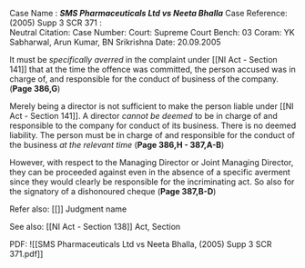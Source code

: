 Case Name : ***SMS Pharmaceuticals Ltd vs Neeta Bhalla***
Case Reference: (2005) Supp 3 SCR 371 :  
Neutral Citation:
Case Number: 
Court: Supreme Court
Bench: 03 
Coram: YK Sabharwal, Arun Kumar, BN Srikrishna
Date: 20.09.2005

It must be *specifically averred* in the complaint under [[NI Act - Section 141]] that at the time the offence was committed, the person accused was in charge of, and responsible for the conduct of business of the company.  (**Page 386,G**)

Merely being a director is not sufficient to make the person liable under [[NI Act - Section 141]]. A director *cannot be deemed* to be in charge of and responsible to the company for conduct of its business. There is no deemed liability. The person must be in charge of and responsible for the conduct of the business *at the relevant time*  (**Page 386,H - 387,A-B**)

However, with respect to the Managing Director or Joint Managing Director, they can be proceeded against even in the absence of a specific averment since they would clearly be responsible for the incriminating act. So also for the signatory of a dishonoured cheque (**Page 387,B-D**)

Refer also:
[[]]
Judgment name

See also:
[[NI Act - Section 138]] 
Act, Section

PDF:
![[SMS Pharmaceuticals Ltd vs Neeta Bhalla, (2005) Supp 3 SCR 371.pdf]]